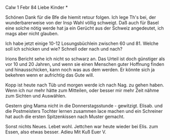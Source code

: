  Calw 1 Febr 84
Liebe Kinder <Marie>*

Schönen Dank für die Bfe die hiemit retour folgen. Ich lege Th's bei, der wunderbarerweise von der Insp Wahl völlig schweigt. Daß auch für Basel eine solche nötig werde hat ja ein Gerücht aus der Schweiz angedeutet, ich mags aber nicht glauben.

Ich habe jetzt einige 10-12 Losungsbüchlein zwischen 60 und 81. Welche soll ich schicken und wie? Schnell oder nach und nach?

Irions Bericht sehe ich nicht so schwarz an. Das Urteil ist doch günstiger als vor 10 und 20 Jahren, und wenn sie einen Menschen guter Hoffnung finden und hinausschicken, kann noch was aus dem werden. Er könnte sich ja bekehren wenn er aufrichtig das Gute will.

Kopp ist heute nach Tüb und morgen werde ich nach Nag. zu gehen haben. Wenn ich nur mehr hätte zum Mitteilen, oder besser mir mehr Zeit nähme zum Sichten und Auswählen.

Gestern ging Mama nicht in die Donnerstagsstunde - gewitzigt. Elisab. und die Postmeisters Tochter lernen zusammen lace machen und ein Schreiner hat auch die ersten Spitzenkissen nach Muster gemacht.

Sonst nichts Neues. Lebet wohl. Jettchen war heute wieder bei Elis. zum Essen, also etwas besser. Adieu Mit Kuß
 Euer V.
